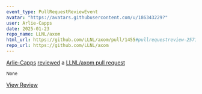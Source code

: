 ```yaml
---
event_type: PullRequestReviewEvent
avatar: "https://avatars.githubusercontent.com/u/186343229?"
user: Arlie-Capps
date: 2025-01-23
repo_name: LLNL/axom
html_url: https://github.com/LLNL/axom/pull/1455#pullrequestreview-2571000624
repo_url: https://github.com/LLNL/axom
---
```


<a href='https://github.com/Arlie-Capps' target='_blank'>Arlie-Capps</a> <a href='https://github.com/LLNL/axom/pull/1455#pullrequestreview-2571000624' target='_blank'>reviewed</a> a <a href='https://github.com/LLNL/axom/pull/1455' target='_blank'>LLNL/axom pull request</a>

<small>None</small>

<a href='https://github.com/LLNL/axom/pull/1455#pullrequestreview-2571000624' target='_blank'>View Review</a>